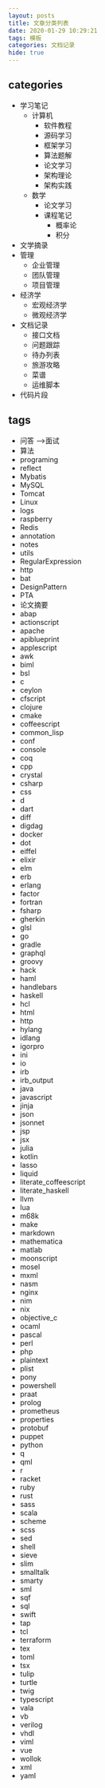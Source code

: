 ```yaml
---
layout: posts
title: 文章分类列表
date: 2020-01-29 10:29:21
tags: 模板
categories: 文档记录
hide: true
---
```


## categories

- 学习笔记
  - 计算机
    - 软件教程
    - 源码学习
    - 框架学习
    - 算法题解
    - 论文学习
    - 架构理论
    - 架构实践
  - 数学
    - 论文学习
    - 课程笔记
      - 概率论
      - 积分
- 文学摘录
- 管理
  - 企业管理
  - 团队管理
  - 项目管理
- 经济学
  - 宏观经济学
  - 微观经济学
- 文档记录
  - 接口文档
  - 问题跟踪
  - 待办列表
  - 旅游攻略
  - 菜谱
  - 运维脚本
- 代码片段

## tags

- 问答 -->面试
- 算法
- programing
- reflect
- Mybatis
- MySQL
- Tomcat
- Linux
- logs
- raspberry
- Redis
- annotation
- notes
- utils
- RegularExpression
- http
- bat
- DesignPattern
- PTA
- 论文摘要
- abap
- actionscript
- apache
- apiblueprint
- applescript
- awk
- biml
- bsl
- c
- ceylon
- cfscript
- clojure
- cmake
- coffeescript
- common_lisp
- conf
- console
- coq
- cpp
- crystal
- csharp
- css
- d
- dart
- diff
- digdag
- docker
- dot
- eiffel
- elixir
- elm
- erb
- erlang
- factor
- fortran
- fsharp
- gherkin
- glsl
- go
- gradle
- graphql
- groovy
- hack
- haml
- handlebars
- haskell
- hcl
- html
- http
- hylang
- idlang
- igorpro
- ini
- io
- irb
- irb_output
- java
- javascript
- jinja
- json
- jsonnet
- jsp
- jsx
- julia
- kotlin
- lasso
- liquid
- literate_coffeescript
- literate_haskell
- llvm
- lua
- m68k
- make
- markdown
- mathematica
- matlab
- moonscript
- mosel
- mxml
- nasm
- nginx
- nim
- nix
- objective_c
- ocaml
- pascal
- perl
- php
- plaintext
- plist
- pony
- powershell
- praat
- prolog
- prometheus
- properties
- protobuf
- puppet
- python
- q
- qml
- r
- racket
- ruby
- rust
- sass
- scala
- scheme
- scss
- sed
- shell
- sieve
- slim
- smalltalk
- smarty
- sml
- sqf
- sql
- swift
- tap
- tcl
- terraform
- tex
- toml
- tsx
- tulip
- turtle
- twig
- typescript
- vala
- vb
- verilog
- vhdl
- viml
- vue
- wollok
- xml
- yaml